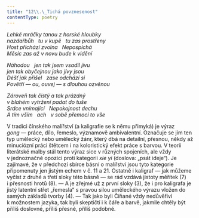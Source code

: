 ```yaml
---
title: "12\\.\_Tichá povznesenost"
contentType: poetry
---
```


<section>

_Lehké mráčky tanou z horské hloubky  
nazdařbůh   tu v kupě   tu zas prostřeny  
Host přichází zvolna   Nepospíchá  
Měsíc zas až v novu bude k vidění_

</section>

<section>

_Náhodou   jen tak jsem vsadil jívu  
jen tak obyčejnou jako jívy jsou  
Déšť jak přišel   zase odchází si  
Povětří — ou, ouvej — s dlouhou ozvěnou_

</section>

<section>

_Zároveň tak čistý a tak prázdný  
v blahém vytržení padat do tuše  
Srdce vnímající   Nepokojnost dechu  
A tím vším   ach   v sobě přemoci to vše_

</section>


<section>

V tradici čínského malířství (a kaligrafie se k němu přimyká) je výraz _gong_ — práce, dílo, řemeslo, významově ambivalentní. Označuje se jím ten typ umělecký nebo umělecký žánr, který dbá na detailní, přesnou, někdy až minuciózní práci štětcem i na koloristický efekt práce s barvou. V teorii literátské malby stál tento výraz sice v různých spojeních, ale vždy v jednoznačné opozici proti kategorii _xie yi_ (doslova: „psát ideje“). Je zajímavé, že v předchozí sbírce básní o malířství jsou tyto kategorie připomenuty jen jistým echem v č. 11 a 21. Ostatně i kaligraf — jak můžeme vyčíst z druhé a třetí sloky této básně — se rád vzdává jistoty měřítek (7) i přesnosti hrotů (8). — A je zřejmé už z první sloky (3), že i pro kaligrafa je jistý latentní střet „řemesla“ s pravou silou uměleckého výrazu vložen do samých základů tvorby (4). — Tak jako byli Číňané vždy nedůvěřiví k možnostem jazyka, tak byli skeptičtí i k čáře a barvě, jakmile chtěly být příliš doslovné, příliš přesné, příliš podobné.

</section>
